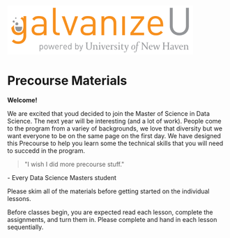 
![](images/galvanizeU-logo.svg)


Precourse Materials
====

__Welcome!__

We are excited that youd decided to join the Master of Science in Data Science. The next year will be interesting (and a lot of work). People come to the program from a variey of backgrounds, we love that diversity but we want everyone to be on the same page on the first day. We have designed this Precourse to help you learn some the technical skills that you will need to succedd in the program.

> "I wish I did more precourse stuff."    

\- Every Data Science Masters student

Please skim all of the materials before getting started on the individual lessons.

Before classes begin, you are expected read each lesson, complete the assignments, and turn them in. Please complete and hand in each lesson sequentially.


